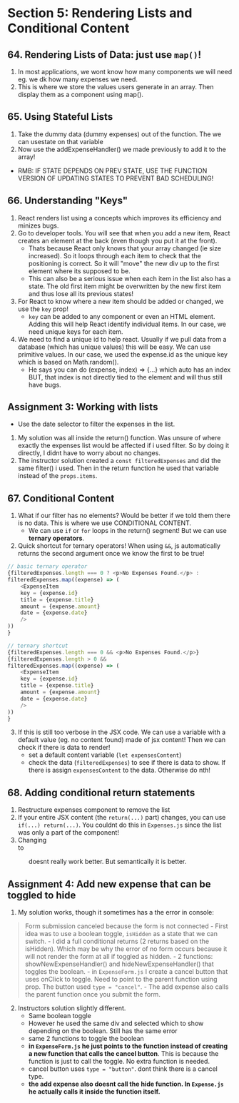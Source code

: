 # Section 5: Rendering Lists and Conditional Content

## 64. Rendering Lists of Data: just use `map()`!
1. In most applications, we wont know how many components we will need eg. we dk how many expenses we need.
2. This is where we store the values users generate in an array. Then display them as a component using map().

## 65. Using Stateful Lists
1. Take the dummy data (dummy expenses) out of the function. The we can usestate on that variable
2. Now use the addExpenseHandler() we made previously to add it to the array!
- RMB: IF STATE DEPENDS ON PREV STATE, USE THE FUNCTION VERSION OF UPDATING STATES TO PREVENT BAD SCHEDULING!

## 66. Understanding "Keys"
1. React renders list using a concepts which improves its efficiency and minizes bugs.
2. Go to developer tools. You will see that when you add a new item, React creates an element at the back (even though you put it at the front).
    - Thats because React only knows that your array changed (ie size increased). So it loops through each item to check that the positioning is correct. So it will "move" the new div up to the first element where its supposed to be.
    - This can also be a serious issue when each item in the list also has a state. The old first item might be overwritten by the new first item and thus lose all its previous states!
3. For React to know where a new item should be added or changed, we use the `key` prop!
    - `key` can be added to any component or even an HTML element. Adding this will help React identify individual items. In our case, we need unique keys for each item.
4. We need to find a unique id to help react. Usually if we pull data from a database (which has unique values) this will be easy. We can use primitive values. In our case, we used the expense.id as the unique key which is based on Math.random().
    - He says you can do (expense, index) => {...} which auto has an index BUT, that index is not directly tied to the element and will thus still have bugs.


## Assignment 3: Working with lists
* Use the date selector to filter the expenses in the list.
1. My solution was all inside the return() function. Was unsure of where exactly the expenses list would be affected if i used filter. So by doing it directly, I didnt have to worry about no changes.
2. The instructor solution created a `const filteredExpenses` and did the same filter() i used. Then in the return function he used that variable instead of the `props.items`.


## 67. Conditional Content
1. What if our filter has no elements? Would be better if we told them there is no data. This is where we use CONDITIONAL CONTENT.
    - We can use `if` or `for` loops in the return() segment! But we can use **ternary operators**.
2. Quick shortcut for ternary operators! When using `&&`, js automatically returns the second argument once we know the first to be true!
```js
// basic ternary operator
{filteredExpenses.length === 0 ? <p>No Expenses Found.</p> :
filteredExpenses.map((expense) => (
    <ExpenseItem 
    key = {expense.id}
    title = {expense.title}
    amount = {expense.amount}
    date = {expense.date}
    />
))
}

// ternary shortcut
{filteredExpenses.length === 0 && <p>No Expenses Found.</p>}
{filteredExpenses.length > 0 && 
filteredExpenses.map((expense) => (
    <ExpenseItem 
    key = {expense.id}
    title = {expense.title}
    amount = {expense.amount}
    date = {expense.date}
    />
))
}
```
3. If this is still too verbose in the JSX code. We can use a variable with a default value (eg. no content found) made of jsx content! Then we can check if there is data to render!
    - set a default content variable (`let expensesContent`)
    - check the data (`filteredExpenses`) to see if there is data to show. If there is assign `expensesContent` to the data. Otherwise do nth!


## 68. Adding conditional return statements
1. Restructure expenses component to remove the list
2. If your entire JSX content (the `return(...)` part) changes, you can use `if(...) return(...)`. You couldnt do this in `Expenses.js` since the list was only a part of the component!
3. Changing <div> to <ul> doesnt really work better. But semantically it is better.

## Assignment 4: Add new expense that can be toggled to hide
1. My solution works, though it sometimes has a the error in console:
> Form submission canceled because the form is not connected
    - First idea was to use a boolean toggle, `isHidden` as a state that we can switch.
    - I did a full conditional returns (2 returns based on the isHidden). Which may be why the error of no form occurs because it will not render the form at all if toggled as hidden.
    - 2 functions: showNewExpenseHandler() and hideNewExpenseHandler() that toggles the boolean.
    - in `ExpenseForm.js` I create a cancel button that uses onClick to toggle. Need to point to the parent function using prop. The button used `type = "cancel"`.
    - The add expense also calls the parent function once you submit the form.

2. Instructors solution slightly different.
    - Same boolean toggle
    - However he used the same div and selected which to show depending on the boolean. Still has the same error
    - same 2 functions to toggle the boolean
    - **in `ExpenseForm.js` he just points to the function instead of creating a new function that calls the cancel button**. This is because the function is just to call the toggle. No extra function is needed.
    - cancel button uses `type = "button"`. dont think there is a cancel type.
    - **the add expense also doesnt call the hide function. In `Expense.js` he actually calls it inside the function itself.**
